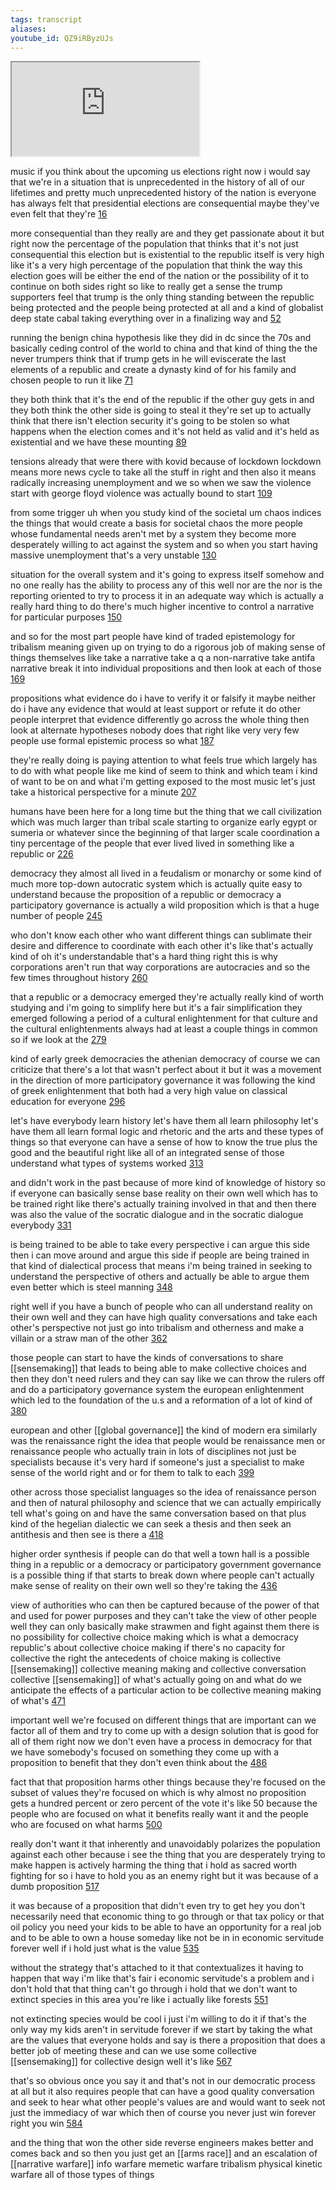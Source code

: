 ```yaml
---
tags: transcript
aliases:
youtube_id: QZ9iRByzUJs
---
```


<div class="yt-container"><iframe src="https://www.youtube.com/embed/QZ9iRByzUJs"></iframe></div>

music if you think about the upcoming us elections right now i would say that we're in a situation that is unprecedented in the history of all of our lifetimes and pretty much unprecedented history of the nation is everyone has always felt that presidential elections are consequential maybe they've even felt that they're [16](https://www.youtube.com/watch?v=QZ9iRByzUJs&t=16.32s)

more consequential than they really are and they get passionate about it but right now the percentage of the population that thinks that it's not just consequential this election but is existential to the republic itself is very high like it's a very high percentage of the population that think the way this election goes will be either the end of the nation or the possibility of it to continue on both sides right so like to really get a sense the trump supporters feel that trump is the only thing standing between the republic being protected and the people being protected at all and a kind of globalist deep state cabal taking everything over in a finalizing way and [52](https://www.youtube.com/watch?v=QZ9iRByzUJs&t=52.8s)

running the benign china hypothesis like they did in dc since the 70s and basically ceding control of the world to china and that kind of thing the the never trumpers think that if trump gets in he will eviscerate the last elements of a republic and create a dynasty kind of for his family and chosen people to run it like [71](https://www.youtube.com/watch?v=QZ9iRByzUJs&t=71.76s)

they both think that it's the end of the republic if the other guy gets in and they both think the other side is going to steal it they're set up to actually think that there isn't election security it's going to be stolen so what happens when the election comes and it's not held as valid and it's held as existential and we have these mounting [89](https://www.youtube.com/watch?v=QZ9iRByzUJs&t=89.36s)

tensions already that were there with kovid because of lockdown lockdown means more news cycle to take all the stuff in right and then also it means radically increasing unemployment and we so when we saw the violence start with george floyd violence was actually bound to start [109](https://www.youtube.com/watch?v=QZ9iRByzUJs&t=109.119s)

from some trigger uh when you study kind of the societal um chaos indices the things that would create a basis for societal chaos the more people whose fundamental needs aren't met by a system they become more desperately willing to act against the system and so when you start having massive unemployment that's a very unstable [130](https://www.youtube.com/watch?v=QZ9iRByzUJs&t=130.399s)

situation for the overall system and it's going to express itself somehow and no one really has the ability to process any of this well nor are the nor is the reporting oriented to try to process it in an adequate way which is actually a really hard thing to do there's much higher incentive to control a narrative for particular purposes [150](https://www.youtube.com/watch?v=QZ9iRByzUJs&t=150.0s)

and so for the most part people have kind of traded epistemology for tribalism meaning given up on trying to do a rigorous job of making sense of things themselves like take a narrative take a q a non-narrative take antifa narrative break it into individual propositions and then look at each of those [169](https://www.youtube.com/watch?v=QZ9iRByzUJs&t=169.28s)

propositions what evidence do i have to verify it or falsify it maybe neither do i have any evidence that would at least support or refute it do other people interpret that evidence differently go across the whole thing then look at alternate hypotheses nobody does that right like very very few people use formal epistemic process so what [187](https://www.youtube.com/watch?v=QZ9iRByzUJs&t=187.76s)

they're really doing is paying attention to what feels true which largely has to do with what people like me kind of seem to think and which team i kind of want to be on and what i'm getting exposed to the most music let's just take a historical perspective for a minute [207](https://www.youtube.com/watch?v=QZ9iRByzUJs&t=207.04s)

humans have been here for a long time but the thing that we call civilization which was much larger than tribal scale starting to organize early egypt or sumeria or whatever since the beginning of that larger scale coordination a tiny percentage of the people that ever lived lived in something like a republic or [226](https://www.youtube.com/watch?v=QZ9iRByzUJs&t=226.08s)

democracy they almost all lived in a feudalism or monarchy or some kind of much more top-down autocratic system which is actually quite easy to understand because the proposition of a republic or democracy a participatory governance is actually a wild proposition which is that a huge number of people [245](https://www.youtube.com/watch?v=QZ9iRByzUJs&t=245.76s)

who don't know each other who want different things can sublimate their desire and difference to coordinate with each other it's like that's actually kind of oh it's understandable that's a hard thing right this is why corporations aren't run that way corporations are autocracies and so the few times throughout history [260](https://www.youtube.com/watch?v=QZ9iRByzUJs&t=260.959s)

that a republic or a democracy emerged they're actually really kind of worth studying and i'm going to simplify here but it's a fair simplification they emerged following a period of a cultural enlightenment for that culture and the cultural enlightenments always had at least a couple things in common so if we look at the [279](https://www.youtube.com/watch?v=QZ9iRByzUJs&t=279.04s)

kind of early greek democracies the athenian democracy of course we can criticize that there's a lot that wasn't perfect about it but it was a movement in the direction of more participatory governance it was following the kind of greek enlightenment that both had a very high value on classical education for everyone [296](https://www.youtube.com/watch?v=QZ9iRByzUJs&t=296.4s)

let's have everybody learn history let's have them all learn philosophy let's have them all learn formal logic and rhetoric and the arts and these types of things so that everyone can have a sense of how to know the true plus the good and the beautiful right like all of an integrated sense of those understand what types of systems worked [313](https://www.youtube.com/watch?v=QZ9iRByzUJs&t=313.52s)

and didn't work in the past because of more kind of knowledge of history so if everyone can basically sense base reality on their own well which has to be trained right like there's actually training involved in that and then there was also the value of the socratic dialogue and in the socratic dialogue everybody [331](https://www.youtube.com/watch?v=QZ9iRByzUJs&t=331.039s)

is being trained to be able to take every perspective i can argue this side then i can move around and argue this side if people are being trained in that kind of dialectical process that means i'm being trained in seeking to understand the perspective of others and actually be able to argue them even better which is steel manning [348](https://www.youtube.com/watch?v=QZ9iRByzUJs&t=348.32s)

right well if you have a bunch of people who can all understand reality on their own well and they can have high quality conversations and take each other's perspective not just go into tribalism and otherness and make a villain or a straw man of the other [362](https://www.youtube.com/watch?v=QZ9iRByzUJs&t=362.72s)

those people can start to have the kinds of conversations to share [[sensemaking]] that leads to being able to make collective choices and then they don't need rulers and they can say like we can throw the rulers off and do a participatory governance system the european enlightenment which led to the foundation of the u.s and a reformation of a lot of kind of [380](https://www.youtube.com/watch?v=QZ9iRByzUJs&t=380.56s)

european and other [[global governance]] the kind of modern era similarly was the renaissance right the idea that people would be renaissance men or renaissance people who actually train in lots of disciplines not just be specialists because it's very hard if someone's just a specialist to make sense of the world right and or for them to talk to each [399](https://www.youtube.com/watch?v=QZ9iRByzUJs&t=399.039s)

other across those specialist languages so the idea of renaissance person and then of natural philosophy and science that we can actually empirically tell what's going on and have the same conversation based on that plus kind of the hegelian dialectic we can seek a thesis and then seek an antithesis and then see is there a [418](https://www.youtube.com/watch?v=QZ9iRByzUJs&t=418.479s)

higher order synthesis if people can do that well a town hall is a possible thing in a republic or a democracy or participatory government governance is a possible thing if that starts to break down where people can't actually make sense of reality on their own well so they're taking the [436](https://www.youtube.com/watch?v=QZ9iRByzUJs&t=436.08s)

view of authorities who can then be captured because of the power of that and used for power purposes and they can't take the view of other people well they can only basically make strawmen and fight against them there is no possibility for collective choice making which is what a democracy republic's about collective choice making if there's no capacity for collective the right the antecedents of choice making is collective [[sensemaking]] collective meaning making and collective conversation collective [[sensemaking]] of what's actually going on and what do we anticipate the effects of a particular action to be collective meaning making of what's [471](https://www.youtube.com/watch?v=QZ9iRByzUJs&t=471.68s)

important well we're focused on different things that are important can we factor all of them and try to come up with a design solution that is good for all of them right now we don't even have a process in democracy for that we have somebody's focused on something they come up with a proposition to benefit that they don't even think about the [486](https://www.youtube.com/watch?v=QZ9iRByzUJs&t=486.56s)

fact that that proposition harms other things because they're focused on the subset of values they're focused on which is why almost no proposition gets a hundred percent or zero percent of the vote it's like 50 because the people who are focused on what it benefits really want it and the people who are focused on what harms [500](https://www.youtube.com/watch?v=QZ9iRByzUJs&t=500.8s)

really don't want it that inherently and unavoidably polarizes the population against each other because i see the thing that you are desperately trying to make happen is actively harming the thing that i hold as sacred worth fighting for so i have to hold you as an enemy right but it was because of a dumb proposition [517](https://www.youtube.com/watch?v=QZ9iRByzUJs&t=517.039s)

it was because of a proposition that didn't even try to get hey you don't necessarily need that economic thing to go through or that tax policy or that oil policy you need your kids to be able to have an opportunity for a real job and to be able to own a house someday like not be in in economic servitude forever well if i hold just what is the value [535](https://www.youtube.com/watch?v=QZ9iRByzUJs&t=535.519s)

without the strategy that's attached to it that contextualizes it having to happen that way i'm like that's fair i economic servitude's a problem and i don't hold that that thing can't go through i hold that we don't want to extinct species in this area you're like i actually like forests [551](https://www.youtube.com/watch?v=QZ9iRByzUJs&t=551.92s)

not extincting species would be cool i just i'm willing to do it if that's the only way my kids aren't in servitude forever if we start by taking the what are the values that everyone holds and say is there a proposition that does a better job of meeting these and can we use some collective [[sensemaking]] for collective design well it's like [567](https://www.youtube.com/watch?v=QZ9iRByzUJs&t=567.519s)

that's so obvious once you say it and that's not in our democratic process at all but it also requires people that can have a good quality conversation and seek to hear what other people's values are and would want to seek not just the immediacy of war which then of course you never just win forever right you win [584](https://www.youtube.com/watch?v=QZ9iRByzUJs&t=584.16s)

and the thing that won the other side reverse engineers makes better and comes back and so then you just get an [[arms race]] and an escalation of [[narrative warfare]] info warfare memetic warfare tribalism physical kinetic warfare all of those types of things